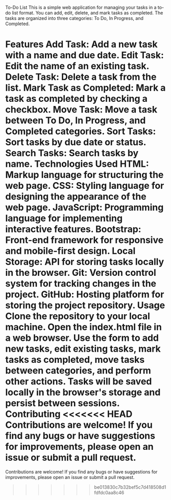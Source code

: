 To-Do List
This is a simple web application for managing your tasks in a to-do list format. You can add, edit, delete, and mark tasks as completed. The tasks are organized into three categories: To Do, In Progress, and Completed.

Features
Add Task: Add a new task with a name and due date.
Edit Task: Edit the name of an existing task.
Delete Task: Delete a task from the list.
Mark Task as Completed: Mark a task as completed by checking a checkbox.
Move Task: Move a task between To Do, In Progress, and Completed categories.
Sort Tasks: Sort tasks by due date or status.
Search Tasks: Search tasks by name.
Technologies Used
HTML: Markup language for structuring the web page.
CSS: Styling language for designing the appearance of the web page.
JavaScript: Programming language for implementing interactive features.
Bootstrap: Front-end framework for responsive and mobile-first design.
Local Storage: API for storing tasks locally in the browser.
Git: Version control system for tracking changes in the project.
GitHub: Hosting platform for storing the project repository.
Usage
Clone the repository to your local machine.
Open the index.html file in a web browser.
Use the form to add new tasks, edit existing tasks, mark tasks as completed, move tasks between categories, and perform other actions.
Tasks will be saved locally in the browser's storage and persist between sessions.
Contributing
<<<<<<< HEAD
Contributions are welcome! If you find any bugs or have suggestions for improvements, please open an issue or submit a pull request.
=======
Contributions are welcome! If you find any bugs or have suggestions for improvements, please open an issue or submit a pull request.
>>>>>>> be013830c7b32bef5c7d418508d1fdfdc0aa8c46
